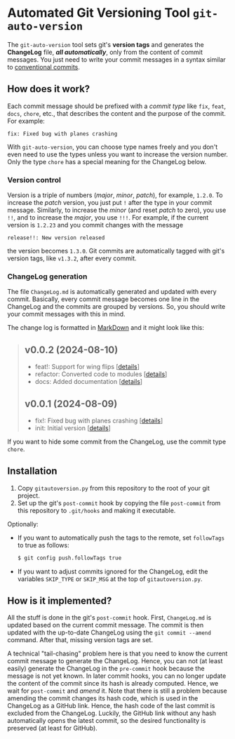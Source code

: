 # Automated Git Versioning Tool `git-auto-version`

The `git-auto-version` tool sets git's **version tags** and generates the
**ChangeLog** file, _**all automatically**_, only from the content of commit
messages.  You just need to write your commit messages in a syntax similar to
[conventional commits](https://www.conventionalcommits.org/).

## How does it work?

Each commit message should be prefixed with a _commit type_ like `fix`, `feat`,
`docs`, `chore`, etc., that describes the content and the purpose of the
commit.  For example:

```git
fix: Fixed bug with planes crashing
```

With `git-auto-version`, you can choose type names freely and you don't even
need to use the types unless you want to increase the version number.  Only the
type `chore` has a special meaning for the ChangeLog below.

### Version control

Version is a triple of numbers (_major_, _minor_, _patch_), for example,
`1.2.0`.  To increase the _patch_ version, you just put `!` after the type in
your commit message.  Similarly, to increase the _minor_ (and reset _patch_ to
zero), you use `!!`, and to increase the _major_, you use `!!!`.  For example,
if the current version is `1.2.23` and you commit changes with the message
```git
release!!: New version released
```
the version becomes `1.3.0`.  Git commits are automatically tagged with git's
version tags, like `v1.3.2`, after every commit.

### ChangeLog generation

The file `ChangeLog.md` is automatically generated and updated with every
commit.  Basically, every commit message becomes one line in the ChangeLog and
the commits are grouped by versions.  So, you should write your commit messages
with this in mind.

The change log is formatted in [MarkDown](https://www.markdownguide.org/) and
it might look like this:

> ## v0.0.2 (2024-08-10)
>
> * feat!: Support for wing flips [[details](https://github.com/cbboyan/solverpy/commit/249e817)]
> * refactor: Converted code to modules [[details](https://github.com/cbboyan/solverpy/commit/249e817)]
> * docs: Added documentation [[details](https://github.com/cbboyan/solverpy/commit/6c9ba77)]
>
> ## v0.0.1 (2024-08-09)
>
> * fix!: Fixed bug with planes crashing [[details](https://github.com/cbboyan/solverpy/commit/249e817)]
> * init: Initial version [[details](https://github.com/cbboyan/solverpy/commit/6c9ba77)]

If you want to hide some commit from the ChangeLog, use the commit type `chore`.

## Installation

1. Copy `gitautoversion.py` from this repository to the root of your git
   project.
2. Set up the git's `post-commit` hook by copying the file `post-commit` from
   this repository to `.git/hooks` and making it executable.

Optionally:

* If you want to automatically push the tags to the remote, set `followTags` to
  true as follows:
  ```bash
  $ git config push.followTags true
  ```

* If you want to adjust commits ignored for the ChangeLog, edit the variables
  `SKIP_TYPE` or `SKIP_MSG` at the top of `gitautoversion.py`.

## How is it implemented?

All the stuff is done in the git's `post-commit` hook.  First, `ChangeLog.md`
is updated based on the current commit message.  The commit is then updated
with the up-to-date ChangeLog using the `git commit --amend` command.  After
that, missing version tags are set.

A technical "tail-chasing" problem here is that you need to know the current
commit message to generate the ChangeLog.  Hence, you can not (at least easily)
generate the ChangeLog in the `pre-commit` hook because the message is not yet
known.  In later commit hooks, you can no longer update the content of the
commit since its hash is already computed.  Hence, we wait for `post-commit`
and _amend_ it.  Note that there is still a problem because amending the commit
changes its hash code, which is used in the ChangeLog as a GitHub link.  Hence,
the hash code of the last commit is excluded from the ChangeLog.  Luckily, the
GitHub link without any hash automatically opens the latest commit, so the
desired functionality is preserved (at least for GitHub).



